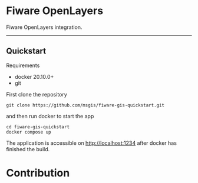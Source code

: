 # Fiware OpenLayers

Fiware OpenLayers integration.

---

## Quickstart

Requirements

  - docker 20.10.0+
  - git

First clone the repository

    git clone https://github.com/msgis/fiware-gis-quickstart.git

and then run docker to start the app

    cd fiware-gis-quickstart
    docker compose up

The application is accessible on <http://localhost:1234> after docker has finished the build.

# Contribution
